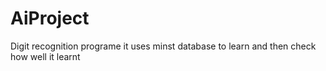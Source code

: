 # AiProject
Digit recognition programe it uses minst database to learn and then check how well it learnt

